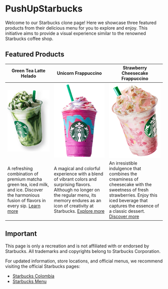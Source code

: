 # PushUpStarbucks

Welcome to our Starbucks clone page! Here we showcase three featured products from their delicious menu for you to explore and enjoy. This initiative aims to provide a visual experience similar to the renowned Starbucks coffee shop.

## Featured Products

| **Green Tea Latte Helado**                                   | **Unicorn Frappuccino**                                      | **Strawberry Cheesecake Frappuccino**                        |
| ------------------------------------------------------------ | ------------------------------------------------------------ | ------------------------------------------------------------ |
| ![Green Tea Latte Helado](https://github.com/duvanrg/PushUpStarbucks/blob/Main/images/green_tea_latte.png) | ![Unicorn Frappuccino](https://github.com/duvanrg/PushUpStarbucks/blob/Main/images/unicorn_frappuccino.png) | ![Strawberry Cheesecake Frappuccino](https://github.com/duvanrg/PushUpStarbucks/blob/Main/images/strawberry_cheesecake_frappuccino.png) |
| A refreshing combination of premium matcha green tea, iced milk, and ice. Discover the harmonious fusion of flavors in every sip. [Learn more](https://www.starbucks.com.co/menu) | A magical and colorful experience with a blend of vibrant colors and surprising flavors. Although no longer on the regular menu, its memory endures as an icon of creativity at Starbucks. [Explore more](https://www.starbucks.com.co/menu) | An irresistible indulgence that combines the creaminess of cheesecake with the sweetness of fresh strawberries. Enjoy this iced beverage that captures the essence of a classic dessert. [Discover more](https://www.starbucks.com.co/menu) |


## Important

This page is only a recreation and is not affiliated with or endorsed by Starbucks. All trademarks and copyrights belong to Starbucks Corporation.

For updated information, store locations, and official menus, we recommend visiting the official Starbucks pages:

- [Starbucks Colombia](https://www.starbucks.com.co)
- [Starbucks Menu](https://www.starbucks.com.co/menu)
